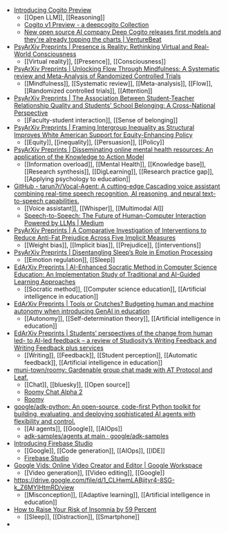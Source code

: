 - [Introducing Cogito Preview](https://www.deepcogito.com/research/cogito-v1-preview)
	- [[Open LLM]], [[Reasoning]]
	- [Cogito v1 Preview - a deepcogito Collection](https://huggingface.co/collections/deepcogito/cogito-v1-preview-67eb105721081abe4ce2ee53)
	- [New open source AI company Deep Cogito releases first models and they're already topping the charts | VentureBeat](https://venturebeat.com/ai/new-open-source-ai-company-deep-cogito-releases-first-models-and-theyre-already-topping-the-charts/)
- [PsyArXiv Preprints | Presence is Reality: Rethinking Virtual and Real-World Consciousness](https://osf.io/preprints/psyarxiv/7qvwu_v1)
	- [[Virtual reality]], [[Presence]], [[Consciousness]]
- [PsyArXiv Preprints | Unlocking Flow Through Mindfulness: A Systematic review and Meta-Analysis of Randomized Controlled Trials](https://osf.io/preprints/psyarxiv/ypwn4_v1)
	- [[Mindfulness]], [[Systematic review]], [[Meta-analysis]], [[Flow]], [[Randomized controlled trials]], [[Attention]]
- [PsyArXiv Preprints | The Association Between Student-Teacher Relationship Quality and Students’ School Belonging: A Cross-National Perspective](https://osf.io/preprints/psyarxiv/3xacy_v2)
	- [[Faculty-student interaction]], [[Sense of belonging]]
- [PsyArXiv Preprints | Framing Intergroup Inequality as Structural Improves White American Support for Equity-Enhancing Policy](https://osf.io/preprints/psyarxiv/wuh2m_v1)
	- [[Equity]], [[inequality]], [[Persuasion]], [[Policy]]
- [PsyArXiv Preprints | Disseminating online mental health resources: An application of the Knowledge to Action Model](https://osf.io/preprints/psyarxiv/mrqab_v1)
	- [[Information overload]], [[Mental Health]], [[Knowledge base]], [[Research synthesis]], [[DigLearning]], [[Research practice gap]], [[Applying psychology to education]]
- [GitHub - tarun7r/Vocal-Agent: A cutting-edge Cascading voice assistant combining real-time speech recognition, AI reasoning, and neural text-to-speech capabilities.](https://github.com/tarun7r/Vocal-Agent)
	- [[Voice assistant]], [[Whisper]], [[Multimodal AI]]
	- [Speech-to-Speech: The Future of Human-Computer Interaction Powered by LLMs | Medium](https://medium.com/@tarun7r/speech-to-speech-the-future-of-human-computer-interaction-powered-by-llms-469972d036fd)
- [PsyArXiv Preprints | A Comparative Investigation of Interventions to Reduce Anti-Fat Prejudice Across Five Implicit Measures](https://osf.io/preprints/psyarxiv/6nc38_v2)
	- [[Weight bias]], [[Implicit bias]], [[Prejudice]], [[interventions]]
- [PsyArXiv Preprints | Disentangling Sleep’s Role in Emotion Processing](https://osf.io/preprints/psyarxiv/9qfxs_v2)
	- [[Emotion regulation]], [[Sleep]]
- [EdArXiv Preprints | AI-Enhanced Socratic Method in Computer Science Education: An Implementation Study of Traditional and AI-Guided Learning Approaches](https://osf.io/preprints/edarxiv/uqhe2_v1)
	- [[Socratic method]], [[Computer science education]], [[Artificial intelligence in education]]
- [EdArXiv Preprints | Tools or Crutches? Budgeting human and machine autonomy when introducing GenAI in education](https://osf.io/preprints/edarxiv/uvft5_v1)
	- [[Autonomy]], [[Self-determination theory]], [[Artificial intelligence in education]]
- [EdArXiv Preprints | Students’ perspectives of the change from human led- to AI-led feedback – a review of Studiosity’s Writing Feedback and Writing Feedback plus services](https://osf.io/preprints/edarxiv/czvt3_v1)
	- [[Writing]], [[Feedback]], [[Student perception]], [[Automatic feedback]], [[Artificial intelligence in education]]
- [muni-town/roomy: Gardenable group chat made with AT Protocol and Leaf.](https://github.com/muni-town/roomy?tab=readme-ov-file)
	- [[Chat]], [[bluesky]], [[Open source]]
	- [Roomy Chat Alpha 2](https://blog.muni.town/roomy-chat-alpha-2/)
	- [Roomy](https://roomy.chat/home)
- [google/adk-python: An open-source, code-first Python toolkit for building, evaluating, and deploying sophisticated AI agents with flexibility and control.](https://github.com/google/adk-python)
	- [[AI agents]], [[Google]], [[AIOps]]
	- [adk-samples/agents at main · google/adk-samples](https://github.com/google/adk-samples/tree/main/agents)
- [Introducing Firebase Studio](https://firebase.blog/posts/2025/04/introducing-firebase-studio)
	- [[Google]], [[Code generation]], [[AIOps]], [[IDE]]
	- [Firebase Studio](https://firebase.studio/)
- [Google Vids: Online Video Creator and Editor | Google Workspace](https://workspace.google.com/products/vids/)
	- [[Video generation]], [[Video editing]], [[Google]]
- https://drive.google.com/file/d/1_CLHwmLABjityr4-8SG-k_Z6MYIHtmRD/view
	- [[Misconception]], [[Adaptive learning]], [[Artificial intelligence in education]]
- [How to Raise Your Risk of Insomnia by 59 Percent](https://www.inc.com/jessica-stillman/this-everyday-activity-raises-your-risk-of-insomnia-by-59-percent-massive-new-study-warns/91169745)
	- [[Sleep]], [[Distraction]], [[Smartphone]]
-